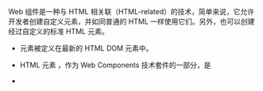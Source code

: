 
Web 组件是一种与 HTML 相关联（HTML-related）的技术，简单来说，它允许开发者创建自定义元素，并如同普通的 HTML 一样使用它们。另外，也可以创建经过自定义的标准 HTML 元素。

* <element>	<element>元素被定义在最新的 HTML DOM 元素中。</element>

* <slot>	HTML <slot> 元素 ，作为 Web Components 技术套件的一部分，是
* <template>	HTML内容模板（<template>）元素是一种用于保存客户端内容机制，该内容在加载页面时不会呈现，但随后可以(原文为 may be)在运行时使用JavaScript实例化。